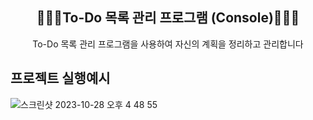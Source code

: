 <div align="center">
<h2> 🧑🏻‍💻To-Do 목록 관리 프로그램 (Console)🧑🏻‍💻 </h2>
To-Do 목록 관리 프로그램을 사용하여 자신의 계획을 정리하고 관리합니다 
</div>

## 프로젝트 실행예시
![스크린샷 2023-10-28 오후 4 48 55](https://github.com/kbsneues/tastycode_SeSAC_DDM_1st/assets/66941439/154a92ef-d082-487c-8312-07300478c4eb)
